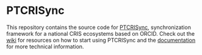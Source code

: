 PTCRISync
=============

This repository contains the source code for [PTCRISync](www.ptcris.pt), synchronization framework for a national CRIS ecosystems based on ORCID. Check out the [wiki](https://github.com/haslab/PTCRISync/wiki) for resources on how to start using PTCRISync and the [documentation](http://haslab.github.io/PTCRISync/) for more technical information.
